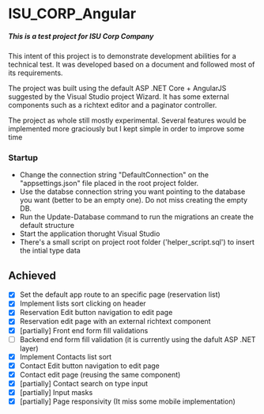 # ISU_CORP_Angular
##### This is a test project for ISU Corp Company
This intent of this project is to demonstrate development abilities for a technical test.
It was developed based on a document and followed most of its requirements.

The project was built using the default ASP .NET Core + AngularJS suggested by the Visual Studio project Wizard.
It has some external components such as a richtext editor and a paginator controller.

The project as whole still mostly experimental.
Several features would be implemented more graciously but I kept simple in order to improve some time

### Startup
 - Change the connection string "DefaultConnection" on the "appsettings.json" file placed in the root project folder. 
 - Use the databse connection string you want pointing to the database you want (better to be an empty one). Do not miss creating the empty DB.
 - Run the Update-Database command to run the migrations an create the default structure
 - Start the application thorught Visual Studio
 - There's a small script on project root folder ('helper_script.sql') to insert the intial type data

## Achieved
 - [x] Set the default app route to an specific page (reservation list)
 - [x] Implement lists sort clicking on header 
 - [x] Reservation Edit button navigation to edit page
 - [x] Reservation edit page with an external richtext component
 - [x] [partially] Front end form fill validations
 - [ ] Backend end form fill validation (it is currently using the dafult ASP .NET layer)
 - [x] Implement Contacts list sort
 - [x] Contact Edit button navigation to edit page
 - [x] Contact edit page (reusing the same component)
 - [x] [partially] Contact search on type input
 - [x] [partially] Input masks
 - [x] [partially] Page responsivity (It miss some mobile implementation)
